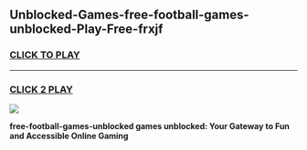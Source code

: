 
## Unblocked-Games-free-football-games-unblocked-Play-Free-frxjf
<h3>
<a href="https://premium76.site?title=free-football-games-unblocked&ref=12A">CLICK TO PLAY</a></h3>
<hr>

<h3>
<a href="https://premium76.site?title=free-football-games-unblocked&ref=12A">CLICK 2 PLAY</a>
  
</h3>

<a href="https://premium76.site?title=free-football-games-unblocked&ref=12A"><img src="https://clearcache.store/games.png"></a>


**free-football-games-unblocked games unblocked: Your Gateway to Fun and Accessible Online Gaming**
